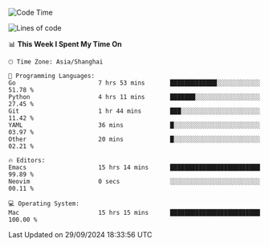 <!--START_SECTION:waka-->
![Code Time](http://img.shields.io/badge/Code%20Time-2%2C209%20hrs%201%20min-blue)

![Lines of code](https://img.shields.io/badge/From%20Hello%20World%20I%27ve%20Written-308.1%20thousand%20lines%20of%20code-blue)

📊 **This Week I Spent My Time On** 

```text
🕑︎ Time Zone: Asia/Shanghai

💬 Programming Languages: 
Go                       7 hrs 53 mins       █████████████░░░░░░░░░░░░   51.78 % 
Python                   4 hrs 11 mins       ███████░░░░░░░░░░░░░░░░░░   27.45 % 
Git                      1 hr 44 mins        ███░░░░░░░░░░░░░░░░░░░░░░   11.42 % 
YAML                     36 mins             █░░░░░░░░░░░░░░░░░░░░░░░░   03.97 % 
Other                    20 mins             █░░░░░░░░░░░░░░░░░░░░░░░░   02.21 % 

🔥 Editors: 
Emacs                    15 hrs 14 mins      █████████████████████████   99.89 % 
Neovim                   0 secs              ░░░░░░░░░░░░░░░░░░░░░░░░░   00.11 % 

💻 Operating System: 
Mac                      15 hrs 15 mins      █████████████████████████   100.00 % 
```


 Last Updated on 29/09/2024 18:33:56 UTC
<!--END_SECTION:waka-->
